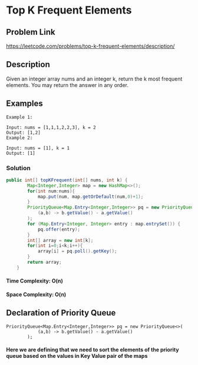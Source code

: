 
# Top K Frequent Elements

## Problem Link
https://leetcode.com/problems/top-k-frequent-elements/description/

## Description
Given an integer array nums and an integer k, return the k most frequent elements. You may return the answer in any order.

## Examples 
```
Example 1:

Input: nums = [1,1,1,2,2,3], k = 2
Output: [1,2]
Example 2:

Input: nums = [1], k = 1
Output: [1]
```

### Solution

```java
public int[] topKFrequent(int[] nums, int k) {
        Map<Integer,Integer> map = new HashMap<>();
        for(int num:nums){
            map.put(num, map.getOrDefault(num,0)+1);
        }
        PriorityQueue<Map.Entry<Integer,Integer>> pq = new PriorityQueue<>(
            (a,b) -> b.getValue() - a.getValue()
        );
        for (Map.Entry<Integer, Integer> entry : map.entrySet()) {
            pq.offer(entry);
        }
        int[] array = new int[k];
        for(int i=0;i<k;i++){
            array[i] = pq.poll().getKey();
        }
        return array; 
    }
```
#### Time Complexity: O(n)
#### Space Complexity: O(n)

## Declaration of Priority Queue

```
PriorityQueue<Map.Entry<Integer,Integer>> pq = new PriorityQueue<>(
            (a,b) -> b.getValue() - a.getValue()
        );
```

#### Here we are defining that we need to sort the elements of the priority queue based on the values in Key Value pair of the maps